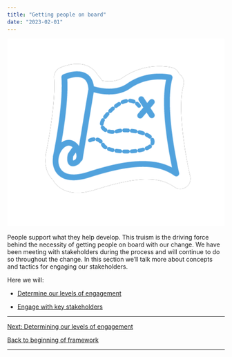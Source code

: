 ```yaml
---
title: "Getting people on board"
date: "2023-02-01"
---
```


![](/images/FLC-Strategizing.png)

People support what they help develop. This truism is the driving force behind the necessity of getting people on board with our change. We have been meeting with stakeholders during the process and will continue to do so throughout the change. In this section we’ll talk more about concepts and tactics for engaging our stakeholders.

Here we will:

- [Determine our levels of engagement](/determining-our-levels-of-engagement/)

- [Engage with key stakeholders](/engaging-with-key-stakeholders/)

* * *

[Next: Determining our levels of engagement](/determining-our-levels-of-engagement/)

[Back to beginning of framework](/home/)

* * *
